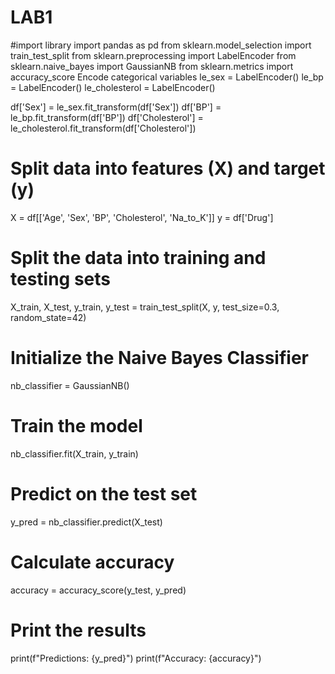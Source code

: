 
# LAB1
#import library
import pandas as pd
from sklearn.model_selection import train_test_split
from sklearn.preprocessing import LabelEncoder
from sklearn.naive_bayes import GaussianNB
from sklearn.metrics import accuracy_score
Encode categorical variables
le_sex = LabelEncoder()
le_bp = LabelEncoder()
le_cholesterol = LabelEncoder()

df['Sex'] = le_sex.fit_transform(df['Sex'])
df['BP'] = le_bp.fit_transform(df['BP'])
df['Cholesterol'] = le_cholesterol.fit_transform(df['Cholesterol'])

# Split data into features (X) and target (y)
X = df[['Age', 'Sex', 'BP', 'Cholesterol', 'Na_to_K']]
y = df['Drug']

# Split the data into training and testing sets
X_train, X_test, y_train, y_test = train_test_split(X, y, test_size=0.3, random_state=42)

# Initialize the Naive Bayes Classifier
nb_classifier = GaussianNB()

# Train the model
nb_classifier.fit(X_train, y_train)

# Predict on the test set
y_pred = nb_classifier.predict(X_test)

# Calculate accuracy
accuracy = accuracy_score(y_test, y_pred)

# Print the results
print(f"Predictions: {y_pred}")
print(f"Accuracy: {accuracy}")
